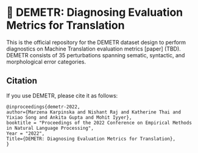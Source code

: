 #  :ear_of_rice: DEMETR: Diagnosing Evaluation Metrics for Translation
This is the official repository for the DEMETR dataset design to perform diagnostics on Machine Translation evaluation metrics [paper] (TBD). DEMETR consists of 35 perturbations spanning sematic, syntactic, and morphological error categories.


## Citation

If you use DEMETR, please cite it as follows:

```
@inproceedings{demetr-2022,
author={Marzena Karpinska and Nishant Raj and Katherine Thai and Yixiao Song and Ankita Gupta and Mohit Iyyer},
booktitle = "Proceedings of the 2022 Conference on Empirical Methods in Natural Language Processing",
Year = "2022",
Title={DEMETR: Diagnosing Evaluation Metrics for Translation},
}
```
